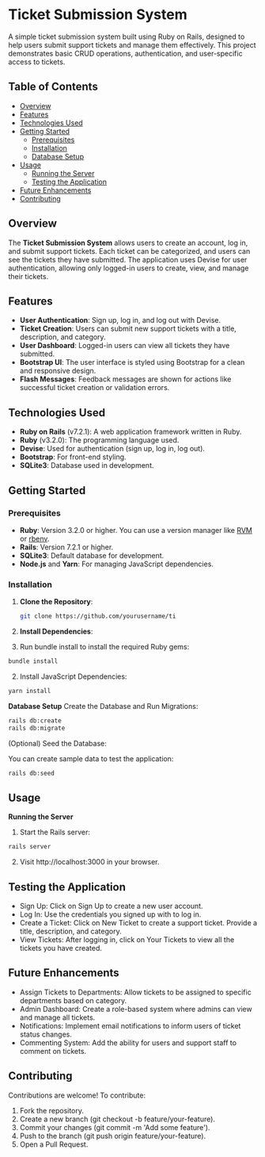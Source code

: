 # Ticket Submission System

A simple ticket submission system built using Ruby on Rails, designed to help users submit support tickets and manage them effectively. This project demonstrates basic CRUD operations, authentication, and user-specific access to tickets.

## Table of Contents

- [Overview](#overview)
- [Features](#features)
- [Technologies Used](#technologies-used)
- [Getting Started](#getting-started)
  - [Prerequisites](#prerequisites)
  - [Installation](#installation)
  - [Database Setup](#database-setup)
- [Usage](#usage)
  - [Running the Server](#running-the-server)
  - [Testing the Application](#testing-the-application)
- [Future Enhancements](#future-enhancements)
- [Contributing](#contributing)


## Overview

The **Ticket Submission System** allows users to create an account, log in, and submit support tickets. Each ticket can be categorized, and users can see the tickets they have submitted. The application uses Devise for user authentication, allowing only logged-in users to create, view, and manage their tickets.

## Features

- **User Authentication**: Sign up, log in, and log out with Devise.
- **Ticket Creation**: Users can submit new support tickets with a title, description, and category.
- **User Dashboard**: Logged-in users can view all tickets they have submitted.
- **Bootstrap UI**: The user interface is styled using Bootstrap for a clean and responsive design.
- **Flash Messages**: Feedback messages are shown for actions like successful ticket creation or validation errors.

## Technologies Used

- **Ruby on Rails** (v7.2.1): A web application framework written in Ruby.
- **Ruby** (v3.2.0): The programming language used.
- **Devise**: Used for authentication (sign up, log in, log out).
- **Bootstrap**: For front-end styling.
- **SQLite3**: Database used in development.

## Getting Started

### Prerequisites

- **Ruby**: Version 3.2.0 or higher. You can use a version manager like [RVM](https://rvm.io/) or [rbenv](https://github.com/rbenv/rbenv).
- **Rails**: Version 7.2.1 or higher.
- **SQLite3**: Default database for development.
- **Node.js** and **Yarn**: For managing JavaScript dependencies.

### Installation

1. **Clone the Repository**:

   ```sh
   git clone https://github.com/yourusername/ti
   ```
2.  **Install Dependencies**:

1. Run bundle install to install the required Ruby gems:

  ```sh
  bundle install
  ```
2. Install JavaScript Dependencies:
  ```sh
  yarn install
  ```
**Database Setup**
Create the Database and Run Migrations:
  ```sh
  rails db:create
  rails db:migrate
  ```
(Optional) Seed the Database:

You can create sample data to test the application:

  ```sh
  rails db:seed
  ```
## Usage
**Running the Server**
1. Start the Rails server:

```sh
rails server
```
2. Visit http://localhost:3000 in your browser.

## Testing the Application
- Sign Up: Click on Sign Up to create a new user account.
- Log In: Use the credentials you signed up with to log in.
- Create a Ticket: Click on New Ticket to create a support ticket. Provide a title, description, and category.
- View Tickets: After logging in, click on Your Tickets to view all the tickets you have created.

## Future Enhancements
- Assign Tickets to Departments: Allow tickets to be assigned to specific departments based on category.
- Admin Dashboard: Create a role-based system where admins can view and manage all tickets.
- Notifications: Implement email notifications to inform users of ticket status changes.
- Commenting System: Add the ability for users and support staff to comment on tickets.

## Contributing
Contributions are welcome! To contribute:

1. Fork the repository.
2. Create a new branch (git checkout -b feature/your-feature).
3. Commit your changes (git commit -m 'Add some feature').
4. Push to the branch (git push origin feature/your-feature).
5. Open a Pull Request.
